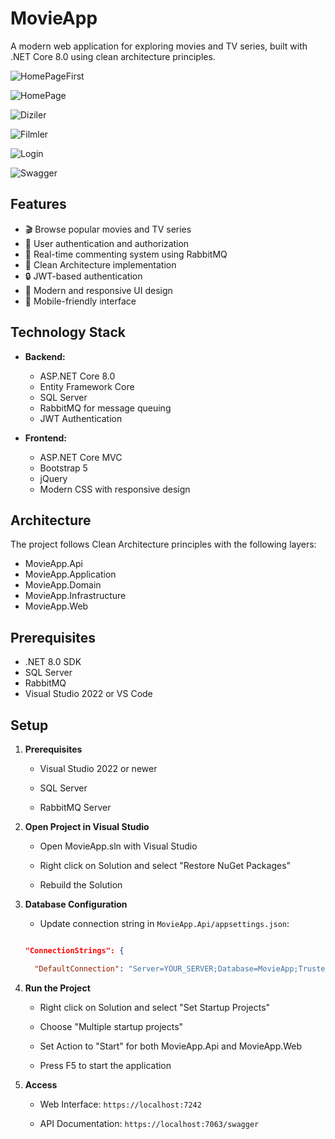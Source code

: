 # MovieApp

A modern web application for exploring movies and TV series, built with .NET Core 8.0 using clean architecture principles.

![HomePageFirst](https://github.com/user-attachments/assets/b50a42b0-a37f-432f-b936-c5f6426fc7c7)

![HomePage](https://github.com/user-attachments/assets/a81beef8-19d1-4785-a061-7579d70c71b8)

![Diziler](https://github.com/user-attachments/assets/8ec583f6-d831-4baf-bb80-8bfbebf1a52a)

![Filmler](https://github.com/user-attachments/assets/c4abc1cd-1f76-4003-b170-1e49cac34988)

![Login](https://github.com/user-attachments/assets/1260385e-c0df-4ce5-ba84-8c1173d16bd8)

![Swagger](https://github.com/user-attachments/assets/2c84e97e-447c-4a0e-b400-1bf26e5bc5b9)


## Features

- 🎬 Browse popular movies and TV series
- 👥 User authentication and authorization
- 💬 Real-time commenting system using RabbitMQ
- 🎯 Clean Architecture implementation
- 🔒 JWT-based authentication
- 🎨 Modern and responsive UI design
- 📱 Mobile-friendly interface

## Technology Stack

- **Backend:**
  - ASP.NET Core 8.0
  - Entity Framework Core
  - SQL Server
  - RabbitMQ for message queuing
  - JWT Authentication

- **Frontend:**
  - ASP.NET Core MVC
  - Bootstrap 5
  - jQuery
  - Modern CSS with responsive design

## Architecture

The project follows Clean Architecture principles with the following layers:
- MovieApp.Api
- MovieApp.Application
- MovieApp.Domain
- MovieApp.Infrastructure
- MovieApp.Web

## Prerequisites

- .NET 8.0 SDK
- SQL Server
- RabbitMQ
- Visual Studio 2022 or VS Code

## Setup

1. **Prerequisites**

   - Visual Studio 2022 or newer

   - SQL Server

   - RabbitMQ Server
2. **Open Project in Visual Studio**

   - Open MovieApp.sln with Visual Studio

   - Right click on Solution and select "Restore NuGet Packages"

   - Rebuild the Solution
3. **Database Configuration**

   - Update connection string in `MovieApp.Api/appsettings.json`:

   ```json

   "ConnectionStrings": {

     "DefaultConnection": "Server=YOUR_SERVER;Database=MovieApp;Trusted_Connection=True;TrustServerCertificate=True"

4. **Run the Project**

   - Right click on Solution and select "Set Startup Projects"

   - Choose "Multiple startup projects"

   - Set Action to "Start" for both MovieApp.Api and MovieApp.Web

   - Press F5 to start the application



5. **Access**

   - Web Interface: `https://localhost:7242`

   - API Documentation: `https://localhost:7063/swagger`
